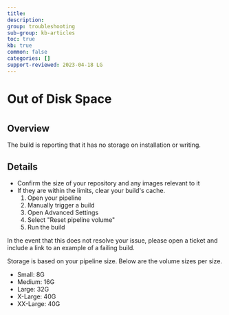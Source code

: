 ```yaml
---
title: 
description: 
group: troubleshooting
sub-group: kb-articles
toc: true
kb: true
common: false
categories: []
support-reviewed: 2023-04-18 LG
---
```


# Out of Disk Space

#

## Overview

The build is reporting that it has no storage on installation or writing.

## Details

  * Confirm the size of your repository and any images relevant to it
  * If they are within the limits, clear your build's cache. 
    1. Open your pipeline
    2. Manually trigger a build
    3. Open Advanced Settings
    4. Select "Reset pipeline volume"
    5. Run the build

In the event that this does not resolve your issue, please open a ticket and
include a link to an example of a failing build.

Storage is based on your pipeline size. Below are the volume sizes per size.

  * Small: 8G
  * Medium: 16G
  * Large: 32G
  * X-Large: 40G
  * XX-Large: 40G

